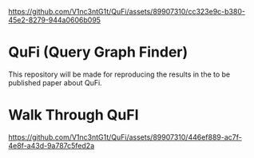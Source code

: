 
https://github.com/V1nc3ntG1t/QuFi/assets/89907310/cc323e9c-b380-45e2-8279-944a0606b095
# QuFi (Query Graph Finder)

This repository will be made for reproducing the results in the to be published paper about QuFi.

# Walk Through QuFI
https://github.com/V1nc3ntG1t/QuFi/assets/89907310/446ef889-ac7f-4e8f-a43d-9a787c5fed2a

